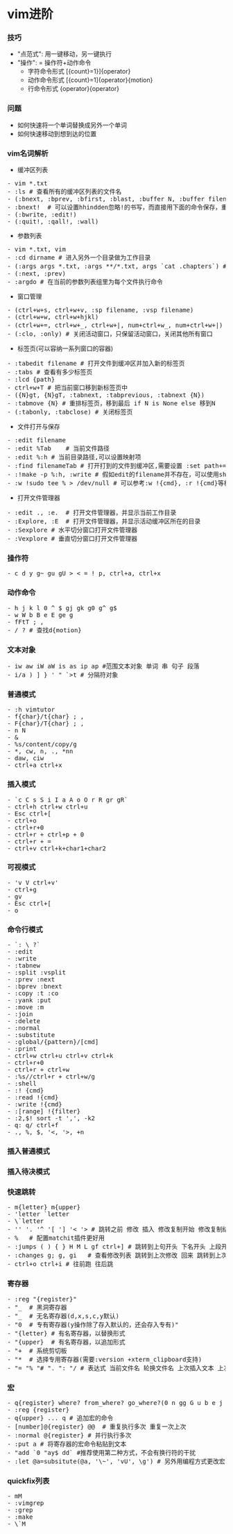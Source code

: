 # vim进阶

### 技巧
- "点范式": 用一键移动，另一键执行
- "操作": = 操作符+动作命令
	- 字符命令形式 [{count}=1}]{operator}
	- 动作命令形式 [{count}=1]{operator}{motion}
	- 行命令形式 {operator}{operator}


### 问题
- 如何快速将一个单词替换成另外一个单词
- 如何快速移动到想到达的位置

### vim名词解析
- 缓冲区列表
<pre>
- vim *.txt
- :ls # 查看所有的缓冲区列表的文件名
- (:bnext, :bprev, :bfirst, :blast, :buffer N, :buffer filename, :bdelete N1 N2, :n,m bdelete)
- :bnext!  # 可以设置hhindden忽略!的书写，而直接用下面的命令保存，重新覆盖或者退出
- (:bwrite, :edit!)
- (:quit!, :qall!, :wall)
</pre>

- 参数列表
<pre>
- vim *.txt, vim
- :cd dirname # 进入另外一个目录做为工作目录
- (:args args *.txt, :args **/*.txt, args `cat .chapters`) # 查看当前参数列表，将一些文件设置新的分组, 以递归到下层目录的形式，以shell命令的输出形式
- (:next, :prev)
- :argdo # 在当前的参数列表组里为每个文件执行命令
</pre>

- 窗口管理
<pre>
- (ctrl+w+s, ctrl+w+v, :sp filename, :vsp filename)
- (ctrl+w+w, ctrl+w+hjkl)
- (ctrl+w+=, ctrl+w+_, ctrl+w+|, num+ctrl+w_, num+ctrl+w+|) # 设置所有窗口等高宽，最高，最宽，高num, 宽num列
- (:clo, :only) # 关闭活动窗口，只保留活动窗口，关闭其他所有窗口
</pre>

- 标签页(可以容纳一系列窗口的容器)
<pre>
- :tabedit filename # 打开文件到缓冲区并加入新的标签页
- :tabs	# 查看有多少标签页
- :lcd {path}
- ctrl+w+T # 把当前窗口移到新标签页中
- ({N}gt, {N}gT, :tabnext, :tabprevious, :tabnext {N})
- :tabmove {N} # 重排标签页，移到最后 if N is None else 移到N
- (:tabonly, :tabclose) # 关闭标签页
</pre>

- 文件打开与保存
<pre>
- :edit filename
- :edit %Tab	# 当前文件路径
- :edit %:h	# 当前目录路径,可以设置映射项		
- :find filenameTab # 打开打到的文件到缓冲区,需要设置 :set path+=app/**确保在该目录下去find
- :!make -p %:h, :write	# 假如edit的filename并不存在，可以使用shell命令先创建，再保存
- :w !sudo tee % > /dev/null # 可以参考:w !{cmd}, :r !{cmd}等相关命令
</pre>

- 打开文件管理器
<pre>
- :edit ., :e.	# 打开文件管理器，并显示当前工作目录
- :Explore, :E	# 打开文件管理器，并显示活动缓冲区所在的目录
- :Sexplore	# 水平切分窗口打开文件管理器
- :Vexplore	# 垂直切分窗口打开文件管理器
</pre>



### 操作符

<pre>
- c d y g~ gu gU > < = ! p, ctrl+a, ctrl+x
</pre>

### 动作命令
<pre>
- h j k l 0 ^ $ gj gk g0 g^ g$
- w W b B e E ge g
- fFtT ; ,
- / ? # 查找d{motion}
</pre>

### 文本对象
<pre>
- iw aw iW aW is as ip ap #范围文本对象 单词 串 句子 段落
- i/a ) ] } ' " `>t # 分隔符对象
</pre>

### 普通模式
<pre>
- :h vimtutor
- f{char}/t{char} ; ,
- F{char}/T{char} ; ,
- n N
- &
- %s/content/copy/g
- *, cw, n, ., *nn
- daw, ciw
- ctrl+a ctrl+x
</pre>

### 插入模式

<pre>
- `c C s S i I a A o O r R gr gR`
- ctrl+h ctrl+w ctrl+u
- Esc ctrl+[
- ctrl+o
- ctrl+r+0
- ctrl+r + ctrl+p + 0
- ctrl+r + =
- ctrl+v ctrl+k+char1+char2
</pre>


### 可视模式

<pre>
- 'v V ctrl+v'
- ctrl+g
- gv
- Esc ctrl+[
- o
</pre>

### 命令行模式

<pre>
- `: \ ?`
- :edit
- :write
- :tabnew
- :split :vsplit
- :prev :next
- :bprev :bnext
- :copy :t :co
- :yank :put
- :move :m
- :join
- :delete
- :normal
- :substitute
- :global/{pattern}/[cmd]
- :print
- ctrl+w ctrl+u ctrl+v ctrl+k
- ctrl+r+0
- ctrl+r + ctrl+w
- :%s//ctrl+r + ctrl+w/g
- :shell
- :! {cmd}
- :read !{cmd}
- :write !{cmd}
- :[range] !{filter}
- :2,$! sort -t ',', -k2
- q: q/ ctrl+f
- ., %, $, '<, '>, +n
</pre>
### 插入普通模式
### 插入待决模式

### 快速跳转
<pre>
- m{letter} m{upper}
- 'letter `letter
- \`letter
- '' '. '^ '[ '] '< '> # 跳转之前 修改 插入 修改复制开始 修改复制结束 高亮开始 高亮结束
- %   # 配置matchit插件更好用
- :jumps ( ) { } H M L gf ctrl+] # 跳转到上句开头 下名开头 上段开头 下段开头 屏幕上方 中间 下方 光标下文件名 函数定义处(需要配置suffixesadd,path)
- :changes g; g, gi   # 查看修改列表 跳转到上次修改 回来 跳转到上次插入的行列
- ctrl+o ctrl+i # 往前跑 往后跳
</pre>

### 寄存器
<pre>
- :reg "{register}"
- "_  # 黑洞寄存器
- "_  # 无名寄存器(d,x,s,c,y默认)
- "0  # 专有寄存器(y操作除了存入默认的，还会存入专有)"
- "{letter} # 有名寄存器，以替换形式
- "{upper}  # 有名寄存器，以追加形式
- "+  # 系统剪切板
- "*  # 选择专用寄存器(需要:version +xterm_clipboard支持)
- "= "% "# ". ": "/ # 表达式 当前文件名 轮换文件名 上次插入文本 上次EX命令 上次查找模式
</pre>

### 宏
<pre>
- q{register} where? from_where? go_where?(0 n gg G u b e j i a) q
- :reg {register}
- q{upper} ... q # 追加宏的命令
- [number]@{register} @@  # 重复执行多次 重复一次上次 
- :normal @{register} # 并行执行多次
- :put a # 将寄存器的宏命令粘贴到文本
- "add `0 "ay$ dd` #推荐使用第二种方式，不会有换行符的干扰
- :let @a=subsitute(@a, '\~', 'vU', \g') # 另外用编程方式更改宏
</pre>

### quickfix列表
<pre>
- mM
- :vimgrep
- :grep
- :make
- \`M
</pre>
